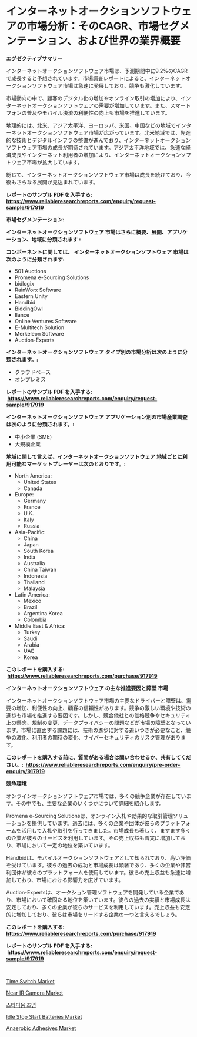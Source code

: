<p><h1>インターネットオークションソフトウェアの市場分析：そのCAGR、市場セグメンテーション、および世界の業界概要</h1></p><p><strong>エグゼクティブサマリー</strong></p>
<p><p>インターネットオークションソフトウェア市場は、予測期間中に9.2%のCAGRで成長すると予想されています。市場調査レポートによると、インターネットオークションソフトウェア市場は急速に発展しており、競争も激化しています。 </p><p>市場動向の中で、顧客のデジタル化の増加やオンライン取引の増加により、インターネットオークションソフトウェアの需要が増加しています。また、スマートフォンの普及やモバイル決済の利便性の向上も市場を推進しています。</p><p>地理的には、北米、アジア太平洋、ヨーロッパ、米国、中国などの地域でインターネットオークションソフトウェア市場が広がっています。北米地域では、先進的な技術とデジタルインフラの整備が進んでおり、インターネットオークションソフトウェア市場の成長が期待されています。アジア太平洋地域では、急速な経済成長やインターネット利用者の増加により、インターネットオークションソフトウェア市場が拡大しています。</p><p>総じて、インターネットオークションソフトウェア市場は成長を続けており、今後もさらなる展開が見込まれています。</p></p>
<p><strong>レポートのサンプル PDF を入手する: <a href="https://www.reliableresearchreports.com/enquiry/request-sample/917919">https://www.reliableresearchreports.com/enquiry/request-sample/917919</a></strong></p>
<p><strong>市場セグメンテーション:</strong></p>
<p><strong> インターネットオークションソフトウェア 市場はさらに概要、展開、アプリケーション、地域に分類されます :</strong></p>
<p><strong>コンポーネントに関しては、 インターネットオークションソフトウェア 市場は次のように分類されます: &nbsp;</strong></p>
<p><ul><li>501 Auctions</li><li>Promena e-Sourcing Solutions</li><li>bidlogix</li><li>RainWorx Software</li><li>Eastern Unity</li><li>Handbid</li><li>BiddingOwl</li><li>Ilance</li><li>Online Ventures Software</li><li>E-Multitech Solution</li><li>Merkeleon Software</li><li>Auction-Experts</li></ul></p>
<p><strong> インターネットオークションソフトウェア タイプ別の市場分析は次のように分類されます。:</strong></p>
<p><ul><li>クラウドベース</li><li>オンプレミス</li></ul></p>
<p><strong>レポートのサンプル PDF を入手する: &nbsp;<a href="https://www.reliableresearchreports.com/enquiry/request-sample/917919">https://www.reliableresearchreports.com/enquiry/request-sample/917919</a></strong></p>
<p><strong> インターネットオークションソフトウェア アプリケーション別の市場産業調査は次のように分類されます。:</strong></p>
<p><ul><li>中小企業 (SME)</li><li>大規模企業</li></ul></p>
<p><strong>地域に関して言えば、インターネットオークションソフトウェア 地域ごとに利用可能なマーケットプレーヤーは次のとおりです。:</strong></p>
<p><ul>
    <li>
        North America:
        <ul>
            <li>United States</li>
            <li>Canada</li>
        </ul>
    </li>
    <li>
        Europe:
        <ul>
            <li>Germany</li>
            <li>France</li>
            <li>U.K.</li>
            <li>Italy</li>
            <li>Russia</li>
        </ul>
    </li>
    <li>
        Asia-Pacific:
        <ul>
            <li>China</li>
            <li>Japan</li>
            <li>South Korea</li>
            <li>India</li>
            <li>Australia</li>
            <li>China Taiwan</li>
            <li>Indonesia</li>
            <li>Thailand</li>
            <li>Malaysia</li>
        </ul>
    </li>
    <li>
        Latin America:
        <ul>
            <li>Mexico</li>
            <li>Brazil</li>
            <li>Argentina Korea</li>
            <li>Colombia</li>
        </ul>
    </li>
    <li>
        Middle East & Africa:
        <ul>
            <li>Turkey</li>
            <li>Saudi</li>
            <li>Arabia</li>
            <li>UAE</li>
            <li>Korea</li>
        </ul>
    </li>
    </ul></p>
<p><strong>このレポートを購入する: &nbsp;<a href="https://www.reliableresearchreports.com/purchase/917919">https://www.reliableresearchreports.com/purchase/917919</a></strong></p>
<p><strong>インターネットオークションソフトウェア の主な推進要因と障壁 市場</strong></p>
<p><p>インターネットオークションソフトウェア市場の主要なドライバーと障壁は、需要の増加、利便性の向上、顧客の信頼性があります。競争の激しい環境や技術の進歩も市場を推進する要因です。しかし、競合他社との価格競争やセキュリティ上の懸念、規制の変更、データプライバシーの問題などが市場の障壁となっています。市場に直面する課題には、技術の進歩に対する追いつきが必要なこと、競争の激化、利用者の期待の変化、サイバーセキュリティのリスク管理があります。</p></p>
<p><strong>このレポートを購入する前に、質問がある場合は問い合わせるか、共有してください。:&nbsp; <a href="https://www.reliableresearchreports.com/enquiry/pre-order-enquiry/917919">https://www.reliableresearchreports.com/enquiry/pre-order-enquiry/917919</a></strong></p>
<p><strong>競争環境</strong></p>
<p><p>オンラインオークションソフトウェア市場では、多くの競争企業が存在しています。その中でも、主要な企業のいくつかについて詳細を紹介します。</p><p>Promena e-Sourcing Solutionsは、オンライン入札や効果的な取引管理ソリューションを提供しています。過去には、多くの企業や団体が彼らのプラットフォームを活用して入札や取引を行ってきました。市場成長も著しく、ますます多くの企業が彼らのサービスを利用しています。その売上収益も着実に増加しており、市場において一定の地位を築いています。</p><p>Handbidは、モバイルオークションソフトウェアとして知られており、高い評価を受けています。彼らの過去の成功と市場成長は顕著であり、多くの企業や非営利団体が彼らのプラットフォームを使用しています。彼らの売上収益も急速に増加しており、市場における影響力を広げています。</p><p>Auction-Expertsは、オークション管理ソフトウェアを開発している企業であり、市場において確固たる地位を築いています。彼らの過去の実績と市場成長は安定しており、多くの企業が彼らのサービスを利用しています。売上収益も安定的に増加しており、彼らは市場をリードする企業の一つと言えるでしょう。</p></p>
<p><strong>このレポートを購入する: &nbsp; <a href="https://www.reliableresearchreports.com/purchase/917919">https://www.reliableresearchreports.com/purchase/917919</a></strong></p>
<p><strong>レポートのサンプル PDF を入手する: &nbsp;<a href="https://www.reliableresearchreports.com/enquiry/request-sample/917919">https://www.reliableresearchreports.com/enquiry/request-sample/917919</a></strong><strong></strong></p>
<p>&nbsp;</p>
<p><p><a href="https://view.publitas.com/reportprime-1/time-switch-market-size-share-trends-analysis-report-by-application-regional-outlook-competitive-strategies-and-segment-forecasts-2024-2031/">Time Switch Market</a></p><p><a href="https://view.publitas.com/reportprime-1/near-ir-camera-market-provides-a-comprehensive-analysis-including-a-macro-overview-of-the-market-as-well-as-micro-details-such-as-market-size-and-competitive-landscape/">Near IR Camera Market</a></p><p><a href="https://medium.com/@jerrodhilll68/%EB%94%94%EC%BD%94%EB%94%A9-%EA%B2%BD%EA%B8%B0%EC%9E%A5-%EC%A1%B0%EB%AA%85-%EC%8B%9C%EC%9E%A5-%EC%A7%80%ED%91%9C-%EC%8B%9C%EC%9E%A5-%EC%A0%90%EC%9C%A0%EC%9C%A8-%EB%8F%99%ED%96%A5-%EB%B0%8F-%EC%84%B1%EC%9E%A5-%ED%8C%A8%ED%84%B4-2d4c2ae2ba08">스타디움 조명</a></p><p><a href="https://github.com/dx0328/Market-Research-Report-List-1/blob/main/idle-stop-start-batteries-market.md">Idle Stop Start Batteries Market</a></p><p><a href="https://glittery-fuchsia-86a.notion.site/Anaerobic-Adhesives-Market-Size-Evaluating-its-Market-Trends-Growth-and-Projections-2024-2031-8df63543f2b948ba84c220d1a99884a2">Anaerobic Adhesives Market</a></p></p>